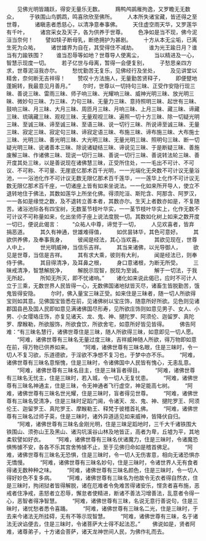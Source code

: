 <!-- { "loadSidebar": true } -->
　　见佛光明皆踊跃，得安无量乐无数。
　　鴹鸭鸬鹚雁拘逸，又罗瞻无无数众，
　　于铁围山鸟鹦鹉，鸣喜欣欣至佛所。
　　人本所失诸宝藏，皆还得之至世尊，
　　诸瞋恚者悉慈心，以清净意奉事佛。
　　天住虚空雨天华，又罗莲华有千叶，
　　诸宫采女及天子，各为供养于世尊。
　　色净如是当不现，佛今泥洹当奈何！
　　譬如犊子断母乳，断绝拥护为甚剧。
　　十方从本无尘垢，已离生死为众祐，
　　诸世雄界为自在，其受得住不减劫。
　　谁为光王踰日月？谁当有力踰铁围？
　　谁当忍辱等如地？世尊导人使离尘，
　　当以精进及一心，智慧示现度一切。
　　若子亿世与母离，暂得一会便复别，
　　子愁思亲四方求，世尊泥洹我亦尔。
　　愁忧勤苦无复乐，见佛经行及坐处，
　　及见讲堂以精舍，奈何断无吉祥得！
　　赞叹十方法施人，无量勤苦贤释子，
　　即便躄地蓬婉转，我最意见月善月。”
　　尔时，世尊以一切持句三昧、正受作安隐行现三昧、善说三昧、雷雨三昧、师子响三昧、光耀响三昧、威神光明三昧、放光明三昧、微妙句三昧、力三昧、力句三昧、无量力三昧、意持照明三昧、起世有三昧、鼓响三昧、月三昧、大月三昧、周匝月三昧、月响三昧、上月三昧、藏三昧、谛藏三昧、琉璃藏三昧、观视三昧、无量观视三昧、遍照一切十方三昧、除一切疑光明三昧、至诚三昧、谛至诚三昧、至语三昧、说一切行三昧、所说谛至诚三昧、无量三昧、寂定三昧、寂定句三昧、谛寂定语三昧、布施三昧、谛布施三昧、大布施士三昧、光明三昧、善光明三昧、大光明三昧、无量光明三昧、照明句三昧、断一切疑光明三昧、说诸善本三昧、除说诸疑结三昧、谛说见三昧、于是断疑三昧、善施废解三昧、作诸佛三昧、现说一切行三昧、善说一切行三昧、善说转法轮三昧、善开度其处三昧，以是善说现在诸佛慧三昧，正受所住处，一一毛出不可计、不可议、不可称、不可量、无崖底亿那术百千光明，一一光端化无央数不可计议无量浴池，一一浴池化作不可计议无数无限亿那术百千莲华，一一莲华上化作不可计议无数无限亿那术百千座，一切诸座上皆有如来坐说法。一一化如来所开导人，使立不退转地住于佛法，其数如莲华上所坐化佛。得须陀洹、斯陀含、阿那含、阿罗汉，一一各如是缘觉之数，及不退转立善本者，其数亦尔。生天上者数亦如是，不复随苦。诸浴池际各有四宝树，无数茎节枝叶华实，一一茎节枝叶华实上，化作无数不可计议不可称量如来，化出坐师子座上说法度脱一切。其数如化树上如来之数开度一切已，便说此偈言：
　　“众祐人中尊，谛觉于一切，
　　人见欢喜者，皆弃捐恶道。
　　其久有神通，世雄难得值，
　　如优昙钵华，其色可意好。
　　其欲供养佛，及奉事我身，
　　彼闻是经法，其心当欢喜。
　　其欲见现在，世尊人中上，
　　世光明威神，当信乐吉祥。
　　其当来诸佛，以光导御人，
　　欲见是世尊，当信是吉祥。
　　其有求大乘，彼则有大利，
　　闻是经法已，则奉侍于佛。
　　其目得清净，及耳鼻之根，
　　身口意诸根，为断无所受。
　　三昧戒清净，智慧解脱净，
　　解脱示现智，脱现为至诚。
　　解于一切法，于我无所起，
　　所知无所灭，即不忧诸响。”
　　诸化如来说此偈已，应时不可计人立于三乘，无数世界人民皆得一心，无数佛国诸地狱皆灭尽，诸畜生皆脱勤苦，饿鬼皆得安隐。
　　尔时，佛入量宝三昧正受。如来住是三昧者，随一切人所欲得宝则如其意。见佛国宝皆悉在前，见诸佛树以宝庄饰，随意所好所欲。见色则见诸郡国县邑及国人民即如意见满诸佛国尽形寿，见所欲庄饰则如意见男子、女人、小男、小女璎珞庄饰，亦复见诸天、龙、鬼、神、揵陀罗、阿须伦、迦留罗、真陀罗、摩睺勒，所欲服饰，所欲食饮，所欲舍宅，如意所好皆见皆得。
　　佛告阿难：“有三昧名慧行，诸佛世尊住是三昧，随人所欲得三昧，如意即见一切人愿。
　　“阿难，诸佛世尊有三昧名无量过度三昧，吉祥威神随人所欲，得万物即如意在前，得万物已供养如来。
　　“阿难，诸佛世尊有三昧名眼，住是三昧时，令一切人不复习欲，乐道德欲，于淫欲不净想不复习也，于梦中亦不乐。
　　“阿难，诸佛世尊有三昧名意惭愧，住是三昧时，令诸佛国中人民皆有愧心，无恚乱意。
　　“阿难，诸佛世尊有三昧名目主，住是三昧盲者得目。
　　“阿难，诸佛世尊有三昧名无忧主，住是三昧时，若入城，令一切人无复忧患。
　　“阿难，诸佛世尊有三昧名神通主，住是三昧，令无神通者飞行虚空，神足能高七树。
　　“阿难，诸佛世尊有三昧名世光耀，住是三昧时，盲者得见世尊。
　　“阿难，诸佛世尊有三昧名受清净，住是三昧时足蹈门阃，令诸天、龙、鬼、神、揵陀罗王、阿须伦王、迦留罗王、真陀罗王、摩睺勒王、释梵于彼稽首礼佛。
　　“阿难，诸佛世尊有三昧名过师子英，住是三昧时，诸外异道适见如来威神，皆降伏自归。
　　“阿难，诸佛世尊有三昧名金刚光明，住是三昧足蹈地时，三千大千诸铁围大铁围山、须弥山王及黑山、诸沟坑溪谷山林及地皆正，高者为卑，丘墟为平，其地柔软譬如好衣。
　　“阿难，诸佛世尊有三昧名伏诸魔力，住是三昧时，令诸魔恐惧怖懅不安，各各不乐其宫舍怖懅不止，至于见佛归命如是稽首佛足。
　　“阿难，诸佛世尊有三昧名无恐惧，住是三昧时，令一切人无伤害意，相向无诸恐惧亦无憍慢。
　　“阿难，诸佛世尊有三昧名妙句，住是三昧时，令诸世界人无有食者得诸无数种种之味。
　　“阿难，诸佛世尊有三昧名颜色，住是三昧时，令一切人得好妙色不复多病。
　　“阿难，诸佛世尊有三昧名为他故令无衣者得自然衣，住是三昧时，拘闭狱者皆得解脱，诸在厄难者令免难苦得诸安乐，悭贪者喜布施，恶戒者住净戒，恚怒者立忍辱，懈怠者使精进，断诸不善法习增善法，乱意者令得一心，恶智者得净智慧。
　　“阿难，诸佛世尊有三昧，名说无意行善说句，住是三昧时，诸忧愁者悉令喜踊。
　　“阿难，诸佛世尊有三昧名二光，住是三昧时，于去来今诸法无所挂碍，无有不等示现智慧。
　　“阿难，诸佛世尊有三昧，名于诸法无谀谄便去，住是三昧时，令诸菩萨大士得不起法忍。”
　　佛说如是，贤者阿难，诸尊弟子，十方诸会菩萨，诸天龙神世间人民，为佛作礼而去。

 
